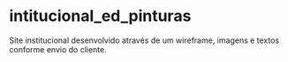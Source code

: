 # intitucional_ed_pinturas
Site institucional desenvolvido através de um wireframe, imagens e textos conforme envio do cliente.
